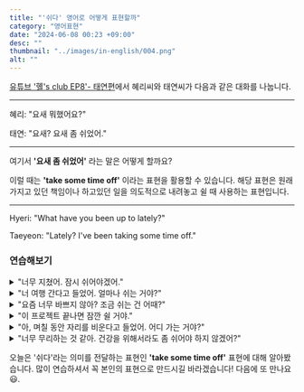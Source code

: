 ```yaml
---
title: "'쉬다' 영어로 어떻게 표현할까"
category: "영어표현"
date: "2024-06-08 00:23 +09:00"
desc: ""
thumbnail: "../images/in-english/004.png"
alt: ""
---
```


[유튜브 '혤's club EP8'- 태연편](https://www.youtube.com/watch?v=9n6cJfRE5e0&t=331s)에서 혜리씨와 태연씨가 다음과 같은 대화를 나눕니다.

---

혜리: "요새 뭐했어요?"

태연: "요새? 요새 좀 쉬었어."

---

여기서 **'요새 좀 쉬었어'** 라는 말은 어떻게 할까요?

이럴 때는 **'take some time off'** 이라는 표현을 활용할 수 있습니다. 해당 표현은 원래 가지고 있던 책임이나 하고있던 일을 의도적으로 내려놓고 쉴 때 사용하는 표현입니다.

---

Hyeri: "What have you been up to lately?"

Taeyeon: "Lately? I've been taking some time off."

### 연습해보기

<details>
<summary>"너무 지쳤어. 잠시 쉬어야겠어."</summary>
<span>"I'm so exhausted. I need to take some time off."</span>
</details>

<details>
<summary>"너 여행 간다고 들었어. 얼마나 쉬는 거야?"</summary>
<span>"I heard you're going on a trip. How long are you taking off?"</span>
</details>

<details>
<summary>"요즘 너무 바쁘지 않아? 조금 쉬는 건 어때?"</summary>
<span>"Aren't you too busy lately? How about taking some time off?"</span>
</details>

<details>
<summary>"이 프로젝트 끝나면 잠깐 쉴 거야."</summary>
<span>"I'll take some time off once this project is finished."</span>
</details>

<details>
<summary>"아, 며칠 동안 자리를 비운다고 들었어. 어디 가는 거야?"</summary>
<span>"Oh, I heard you're taking some time off for a few days. Where are you going?"</span>
</details>

<details>
<summary>"너무 무리하는 것 같아. 건강을 위해서라도 좀 쉬어야 하지 않겠어?"</summary>
<span>"You seem to be overworking yourself. For the sake of your health, don't you think you should take some time off?"</span>
</details>

오늘은 '쉬다'라는 의미를 전달하는 표현인 **'take some time off'** 표현에 대해 알아봤습니다. 많이 연습하셔서 꼭 본인의 표현으로 만드시길 바라겠습니다! 다음에 또 만나요 😃.
